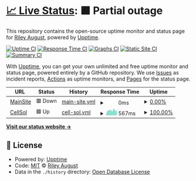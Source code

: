 # [📈 Live Status](https://RbtsEvrwhr-Riley.github.io/upmonitor): <!--live status--> **🟧 Partial outage**

This repository contains the open-source uptime monitor and status page for [Riley August](https://RbtsEvrwhr-Riley.github.io/upmonitor), powered by [Upptime](https://github.com/upptime/upptime).

[![Uptime CI](https://github.com/RbtsEvrwhr-Riley/upmonitor/workflows/Uptime%20CI/badge.svg)](https://github.com/RbtsEvrwhr-Riley/upmonitor/actions?query=workflow%3A%22Uptime+CI%22)
[![Response Time CI](https://github.com/RbtsEvrwhr-Riley/upmonitor/workflows/Response%20Time%20CI/badge.svg)](https://github.com/RbtsEvrwhr-Riley/upmonitor/actions?query=workflow%3A%22Response+Time+CI%22)
[![Graphs CI](https://github.com/RbtsEvrwhr-Riley/upmonitor/workflows/Graphs%20CI/badge.svg)](https://github.com/RbtsEvrwhr-Riley/upmonitor/actions?query=workflow%3A%22Graphs+CI%22)
[![Static Site CI](https://github.com/RbtsEvrwhr-Riley/upmonitor/workflows/Static%20Site%20CI/badge.svg)](https://github.com/RbtsEvrwhr-Riley/upmonitor/actions?query=workflow%3A%22Static+Site+CI%22)
[![Summary CI](https://github.com/RbtsEvrwhr-Riley/upmonitor/workflows/Summary%20CI/badge.svg)](https://github.com/RbtsEvrwhr-Riley/upmonitor/actions?query=workflow%3A%22Summary+CI%22)

With [Upptime](https://upptime.js.org), you can get your own unlimited and free uptime monitor and status page, powered entirely by a GitHub repository. We use [Issues](https://github.com/RbtsEvrwhr-Riley/upmonitor/issues) as incident reports, [Actions](https://github.com/RbtsEvrwhr-Riley/upmonitor/actions) as uptime monitors, and [Pages](https://RbtsEvrwhr-Riley.github.io/upmonitor) for the status page.

<!--start: status pages-->
<!-- This summary is generated by Upptime (https://github.com/upptime/upptime) -->
<!-- Do not edit this manually, your changes will be overwritten -->
<!-- prettier-ignore -->
| URL | Status | History | Response Time | Uptime |
| --- | ------ | ------- | ------------- | ------ |
| <img alt="" src="https://icons.duckduckgo.com/ip3/www.robots-everywhere.com.ico" height="13"> [MainSite](https://www.robots-everywhere.com) | 🟥 Down | [main-site.yml](https://github.com/RbtsEvrwhr-Riley/upmonitor/commits/HEAD/history/main-site.yml) | <details><summary><img alt="Response time graph" src="./graphs/main-site/response-time-week.png" height="20"> 0ms</summary><br><a href="https://RbtsEvrwhr-Riley.github.io/upmonitor/history/main-site"><img alt="Response time 266" src="https://img.shields.io/endpoint?url=https%3A%2F%2Fraw.githubusercontent.com%2FRbtsEvrwhr-Riley%2Fupmonitor%2FHEAD%2Fapi%2Fmain-site%2Fresponse-time.json"></a><br><a href="https://RbtsEvrwhr-Riley.github.io/upmonitor/history/main-site"><img alt="24-hour response time 0" src="https://img.shields.io/endpoint?url=https%3A%2F%2Fraw.githubusercontent.com%2FRbtsEvrwhr-Riley%2Fupmonitor%2FHEAD%2Fapi%2Fmain-site%2Fresponse-time-day.json"></a><br><a href="https://RbtsEvrwhr-Riley.github.io/upmonitor/history/main-site"><img alt="7-day response time 0" src="https://img.shields.io/endpoint?url=https%3A%2F%2Fraw.githubusercontent.com%2FRbtsEvrwhr-Riley%2Fupmonitor%2FHEAD%2Fapi%2Fmain-site%2Fresponse-time-week.json"></a><br><a href="https://RbtsEvrwhr-Riley.github.io/upmonitor/history/main-site"><img alt="30-day response time 0" src="https://img.shields.io/endpoint?url=https%3A%2F%2Fraw.githubusercontent.com%2FRbtsEvrwhr-Riley%2Fupmonitor%2FHEAD%2Fapi%2Fmain-site%2Fresponse-time-month.json"></a><br><a href="https://RbtsEvrwhr-Riley.github.io/upmonitor/history/main-site"><img alt="1-year response time 266" src="https://img.shields.io/endpoint?url=https%3A%2F%2Fraw.githubusercontent.com%2FRbtsEvrwhr-Riley%2Fupmonitor%2FHEAD%2Fapi%2Fmain-site%2Fresponse-time-year.json"></a></details> | <details><summary><a href="https://RbtsEvrwhr-Riley.github.io/upmonitor/history/main-site">0.00%</a></summary><a href="https://RbtsEvrwhr-Riley.github.io/upmonitor/history/main-site"><img alt="All-time uptime 56.06%" src="https://img.shields.io/endpoint?url=https%3A%2F%2Fraw.githubusercontent.com%2FRbtsEvrwhr-Riley%2Fupmonitor%2FHEAD%2Fapi%2Fmain-site%2Fuptime.json"></a><br><a href="https://RbtsEvrwhr-Riley.github.io/upmonitor/history/main-site"><img alt="24-hour uptime 0.00%" src="https://img.shields.io/endpoint?url=https%3A%2F%2Fraw.githubusercontent.com%2FRbtsEvrwhr-Riley%2Fupmonitor%2FHEAD%2Fapi%2Fmain-site%2Fuptime-day.json"></a><br><a href="https://RbtsEvrwhr-Riley.github.io/upmonitor/history/main-site"><img alt="7-day uptime 0.00%" src="https://img.shields.io/endpoint?url=https%3A%2F%2Fraw.githubusercontent.com%2FRbtsEvrwhr-Riley%2Fupmonitor%2FHEAD%2Fapi%2Fmain-site%2Fuptime-week.json"></a><br><a href="https://RbtsEvrwhr-Riley.github.io/upmonitor/history/main-site"><img alt="30-day uptime 0.00%" src="https://img.shields.io/endpoint?url=https%3A%2F%2Fraw.githubusercontent.com%2FRbtsEvrwhr-Riley%2Fupmonitor%2FHEAD%2Fapi%2Fmain-site%2Fuptime-month.json"></a><br><a href="https://RbtsEvrwhr-Riley.github.io/upmonitor/history/main-site"><img alt="1-year uptime 56.06%" src="https://img.shields.io/endpoint?url=https%3A%2F%2Fraw.githubusercontent.com%2FRbtsEvrwhr-Riley%2Fupmonitor%2FHEAD%2Fapi%2Fmain-site%2Fuptime-year.json"></a></details>
| <img alt="" src="https://icons.duckduckgo.com/ip3/www.f3.to.ico" height="13"> [CellSol](https://www.f3.to/cellsol) | 🟩 Up | [cell-sol.yml](https://github.com/RbtsEvrwhr-Riley/upmonitor/commits/HEAD/history/cell-sol.yml) | <details><summary><img alt="Response time graph" src="./graphs/cell-sol/response-time-week.png" height="20"> 567ms</summary><br><a href="https://RbtsEvrwhr-Riley.github.io/upmonitor/history/cell-sol"><img alt="Response time 476" src="https://img.shields.io/endpoint?url=https%3A%2F%2Fraw.githubusercontent.com%2FRbtsEvrwhr-Riley%2Fupmonitor%2FHEAD%2Fapi%2Fcell-sol%2Fresponse-time.json"></a><br><a href="https://RbtsEvrwhr-Riley.github.io/upmonitor/history/cell-sol"><img alt="24-hour response time 675" src="https://img.shields.io/endpoint?url=https%3A%2F%2Fraw.githubusercontent.com%2FRbtsEvrwhr-Riley%2Fupmonitor%2FHEAD%2Fapi%2Fcell-sol%2Fresponse-time-day.json"></a><br><a href="https://RbtsEvrwhr-Riley.github.io/upmonitor/history/cell-sol"><img alt="7-day response time 567" src="https://img.shields.io/endpoint?url=https%3A%2F%2Fraw.githubusercontent.com%2FRbtsEvrwhr-Riley%2Fupmonitor%2FHEAD%2Fapi%2Fcell-sol%2Fresponse-time-week.json"></a><br><a href="https://RbtsEvrwhr-Riley.github.io/upmonitor/history/cell-sol"><img alt="30-day response time 420" src="https://img.shields.io/endpoint?url=https%3A%2F%2Fraw.githubusercontent.com%2FRbtsEvrwhr-Riley%2Fupmonitor%2FHEAD%2Fapi%2Fcell-sol%2Fresponse-time-month.json"></a><br><a href="https://RbtsEvrwhr-Riley.github.io/upmonitor/history/cell-sol"><img alt="1-year response time 476" src="https://img.shields.io/endpoint?url=https%3A%2F%2Fraw.githubusercontent.com%2FRbtsEvrwhr-Riley%2Fupmonitor%2FHEAD%2Fapi%2Fcell-sol%2Fresponse-time-year.json"></a></details> | <details><summary><a href="https://RbtsEvrwhr-Riley.github.io/upmonitor/history/cell-sol">100.00%</a></summary><a href="https://RbtsEvrwhr-Riley.github.io/upmonitor/history/cell-sol"><img alt="All-time uptime 99.97%" src="https://img.shields.io/endpoint?url=https%3A%2F%2Fraw.githubusercontent.com%2FRbtsEvrwhr-Riley%2Fupmonitor%2FHEAD%2Fapi%2Fcell-sol%2Fuptime.json"></a><br><a href="https://RbtsEvrwhr-Riley.github.io/upmonitor/history/cell-sol"><img alt="24-hour uptime 100.00%" src="https://img.shields.io/endpoint?url=https%3A%2F%2Fraw.githubusercontent.com%2FRbtsEvrwhr-Riley%2Fupmonitor%2FHEAD%2Fapi%2Fcell-sol%2Fuptime-day.json"></a><br><a href="https://RbtsEvrwhr-Riley.github.io/upmonitor/history/cell-sol"><img alt="7-day uptime 100.00%" src="https://img.shields.io/endpoint?url=https%3A%2F%2Fraw.githubusercontent.com%2FRbtsEvrwhr-Riley%2Fupmonitor%2FHEAD%2Fapi%2Fcell-sol%2Fuptime-week.json"></a><br><a href="https://RbtsEvrwhr-Riley.github.io/upmonitor/history/cell-sol"><img alt="30-day uptime 100.00%" src="https://img.shields.io/endpoint?url=https%3A%2F%2Fraw.githubusercontent.com%2FRbtsEvrwhr-Riley%2Fupmonitor%2FHEAD%2Fapi%2Fcell-sol%2Fuptime-month.json"></a><br><a href="https://RbtsEvrwhr-Riley.github.io/upmonitor/history/cell-sol"><img alt="1-year uptime 99.97%" src="https://img.shields.io/endpoint?url=https%3A%2F%2Fraw.githubusercontent.com%2FRbtsEvrwhr-Riley%2Fupmonitor%2FHEAD%2Fapi%2Fcell-sol%2Fuptime-year.json"></a></details>

<!--end: status pages-->

[**Visit our status website →**](https://RbtsEvrwhr-Riley.github.io/upmonitor)

## 📄 License

- Powered by: [Upptime](https://github.com/upptime/upptime)
- Code: [MIT](./LICENSE) © [Riley August](https://RbtsEvrwhr-Riley.github.io/upmonitor)
- Data in the `./history` directory: [Open Database License](https://opendatacommons.org/licenses/odbl/1-0/)
